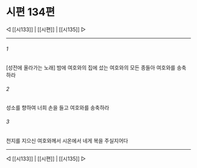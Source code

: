 ﻿# 시편 134편

◁ [[시133]] | [[시편]] | [[시135]] ▷
***

###### 1
[성전에 올라가는 노래] 밤에 여호와의 집에 섰는 여호와의 모든 종들아 여호와를 송축하라

###### 2
성소를 향하여 너희 손을 들고 여호와를 송축하라

###### 3
천지를 지으신 여호와께서 시온에서 네게 복을 주실지어다


***
◁ [[시133]] | [[시편]] | [[시135]] ▷